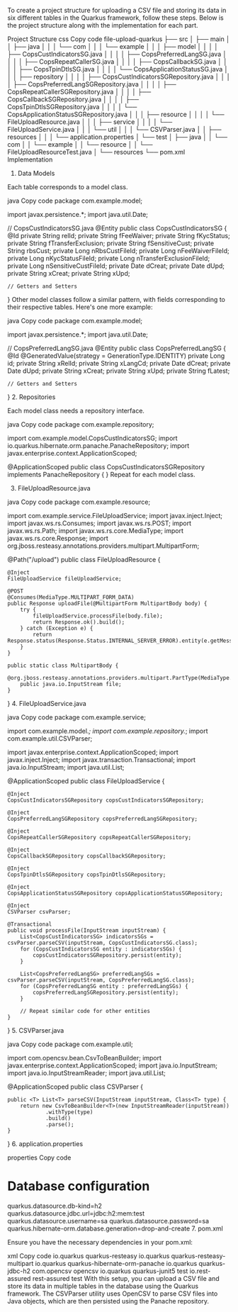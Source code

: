 
To create a project structure for uploading a CSV file and storing its data in six different tables in the Quarkus framework, follow these steps. Below is the project structure along with the implementation for each part.

Project Structure
css
Copy code
file-upload-quarkus
├── src
│   ├── main
│   │   ├── java
│   │   │   └── com
│   │   │       └── example
│   │   │           ├── model
│   │   │           │   ├── CopsCustIndicatorsSG.java
│   │   │           │   ├── CopsPreferredLangSG.java
│   │   │           │   ├── CopsRepeatCallerSG.java
│   │   │           │   ├── CopsCallbackSG.java
│   │   │           │   ├── CopsTpinDtlsSG.java
│   │   │           │   └── CopsApplicationStatusSG.java
│   │   │           ├── repository
│   │   │           │   ├── CopsCustIndicatorsSGRepository.java
│   │   │           │   ├── CopsPreferredLangSGRepository.java
│   │   │           │   ├── CopsRepeatCallerSGRepository.java
│   │   │           │   ├── CopsCallbackSGRepository.java
│   │   │           │   ├── CopsTpinDtlsSGRepository.java
│   │   │           │   └── CopsApplicationStatusSGRepository.java
│   │   │           ├── resource
│   │   │           │   └── FileUploadResource.java
│   │   │           ├── service
│   │   │           │   └── FileUploadService.java
│   │   │           └── util
│   │   │               └── CSVParser.java
│   │   ├── resources
│   │   │   └── application.properties
│   └── test
│       ├── java
│       │   └── com
│       │       └── example
│       │           └── resource
│       │               └── FileUploadResourceTest.java
│       └── resources
└── pom.xml
Implementation
1. Data Models

Each table corresponds to a model class.

java
Copy code
package com.example.model;

import javax.persistence.*;
import java.util.Date;

// CopsCustIndicatorsSG.java
@Entity
public class CopsCustIndicatorsSG {
    @Id
    private String relId;
    private String fFeeWaiver;
    private String fKycStatus;
    private String fTransferExclusion;
    private String fSensitiveCust;
    private String rbsCust;
    private Long nRbsCustFileId;
    private Long nFeeWaiverFileId;
    private Long nKycStatusFileId;
    private Long nTransferExclusionFileId;
    private Long nSensitiveCustFileId;
    private Date dCreat;
    private Date dUpd;
    private String xCreat;
    private String xUpd;

    // Getters and Setters
}
Other model classes follow a similar pattern, with fields corresponding to their respective tables. Here's one more example:

java
Copy code
package com.example.model;

import javax.persistence.*;
import java.util.Date;

// CopsPreferredLangSG.java
@Entity
public class CopsPreferredLangSG {
    @Id
    @GeneratedValue(strategy = GenerationType.IDENTITY)
    private Long id;
    private String xRelId;
    private String xLangCd;
    private Date dCreat;
    private Date dUpd;
    private String xCreat;
    private String xUpd;
    private String fLatest;

    // Getters and Setters
}
2. Repositories

Each model class needs a repository interface.

java
Copy code
package com.example.repository;

import com.example.model.CopsCustIndicatorsSG;
import io.quarkus.hibernate.orm.panache.PanacheRepository;
import javax.enterprise.context.ApplicationScoped;

@ApplicationScoped
public class CopsCustIndicatorsSGRepository implements PanacheRepository<CopsCustIndicatorsSG> {
}
Repeat for each model class.

3. FileUploadResource.java

java
Copy code
package com.example.resource;

import com.example.service.FileUploadService;
import javax.inject.Inject;
import javax.ws.rs.Consumes;
import javax.ws.rs.POST;
import javax.ws.rs.Path;
import javax.ws.rs.core.MediaType;
import javax.ws.rs.core.Response;
import org.jboss.resteasy.annotations.providers.multipart.MultipartForm;

@Path("/upload")
public class FileUploadResource {

    @Inject
    FileUploadService fileUploadService;

    @POST
    @Consumes(MediaType.MULTIPART_FORM_DATA)
    public Response uploadFile(@MultipartForm MultipartBody body) {
        try {
            fileUploadService.processFile(body.file);
            return Response.ok().build();
        } catch (Exception e) {
            return Response.status(Response.Status.INTERNAL_SERVER_ERROR).entity(e.getMessage()).build();
        }
    }

    public static class MultipartBody {
        @org.jboss.resteasy.annotations.providers.multipart.PartType(MediaType.APPLICATION_OCTET_STREAM)
        public java.io.InputStream file;
    }
}
4. FileUploadService.java

java
Copy code
package com.example.service;

import com.example.model.*;
import com.example.repository.*;
import com.example.util.CSVParser;

import javax.enterprise.context.ApplicationScoped;
import javax.inject.Inject;
import javax.transaction.Transactional;
import java.io.InputStream;
import java.util.List;

@ApplicationScoped
public class FileUploadService {

    @Inject
    CopsCustIndicatorsSGRepository copsCustIndicatorsSGRepository;
    
    @Inject
    CopsPreferredLangSGRepository copsPreferredLangSGRepository;

    @Inject
    CopsRepeatCallerSGRepository copsRepeatCallerSGRepository;

    @Inject
    CopsCallbackSGRepository copsCallbackSGRepository;

    @Inject
    CopsTpinDtlsSGRepository copsTpinDtlsSGRepository;

    @Inject
    CopsApplicationStatusSGRepository copsApplicationStatusSGRepository;

    @Inject
    CSVParser csvParser;

    @Transactional
    public void processFile(InputStream inputStream) {
        List<CopsCustIndicatorsSG> indicatorsSGs = csvParser.parseCSV(inputStream, CopsCustIndicatorsSG.class);
        for (CopsCustIndicatorsSG entity : indicatorsSGs) {
            copsCustIndicatorsSGRepository.persist(entity);
        }

        List<CopsPreferredLangSG> preferredLangSGs = csvParser.parseCSV(inputStream, CopsPreferredLangSG.class);
        for (CopsPreferredLangSG entity : preferredLangSGs) {
            copsPreferredLangSGRepository.persist(entity);
        }

        // Repeat similar code for other entities
    }
}
5. CSVParser.java

java
Copy code
package com.example.util;

import com.opencsv.bean.CsvToBeanBuilder;
import javax.enterprise.context.ApplicationScoped;
import java.io.InputStream;
import java.io.InputStreamReader;
import java.util.List;

@ApplicationScoped
public class CSVParser {

    public <T> List<T> parseCSV(InputStream inputStream, Class<T> type) {
        return new CsvToBeanBuilder<T>(new InputStreamReader(inputStream))
                .withType(type)
                .build()
                .parse();
    }
}
6. application.properties

properties
Copy code
# Database configuration
quarkus.datasource.db-kind=h2
quarkus.datasource.jdbc.url=jdbc:h2:mem:test
quarkus.datasource.username=sa
quarkus.datasource.password=sa
quarkus.hibernate-orm.database.generation=drop-and-create
7. pom.xml

Ensure you have the necessary dependencies in your pom.xml:

xml
Copy code
<dependencies>
    <!-- Quarkus dependencies -->
    <dependency>
        <groupId>io.quarkus</groupId>
        <artifactId>quarkus-resteasy</artifactId>
    </dependency>
    <dependency>
        <groupId>io.quarkus</groupId>
        <artifactId>quarkus-resteasy-multipart</artifactId>
    </dependency>
    <dependency>
        <groupId>io.quarkus</groupId>
        <artifactId>quarkus-hibernate-orm-panache</artifactId>
    </dependency>
    <dependency>
        <groupId>io.quarkus</groupId>
        <artifactId>quarkus-jdbc-h2</artifactId>
    </dependency>
    <!-- OpenCSV for CSV parsing -->
    <dependency>
        <groupId>com.opencsv</groupId>
        <artifactId>opencsv</artifactId>
    </dependency>
    <!-- Test dependencies -->
    <dependency>
        <groupId>io.quarkus</groupId>
        <artifactId>quarkus-junit5</artifactId>
        <scope>test</scope>
    </dependency>
    <dependency>
        <groupId>io.rest-assured</groupId>
        <artifactId>rest-assured</artifactId>
        <scope>test</scope>
    </dependency>
</dependencies>
With this setup, you can upload a CSV file and store its data in multiple tables in the database using the Quarkus framework. The CSVParser utility uses OpenCSV to parse CSV files into Java objects, which are then persisted using the Panache repository.
